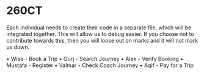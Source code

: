 # 260CT

Each individual needs to create their code in a separate file, which will be integrated together.
This will allow us to debug easier.
If you choose not to contribute towards this, then you will loose out on marks and it will not mark us down. 

•	Wise - Book a Trip
•	Gurj - Search Journey 
•	Alex - Verify Booking
•	Mustafa - Register
•	Valmar - Check Coach Journey 
•	Aqif - Pay for a Trip


